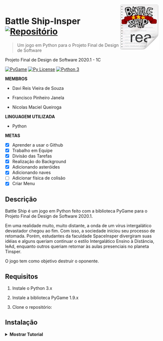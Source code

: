 <img src="resources/img/icon.png" align="right" />

# Battle Ship-Insper [![Repositório](https://cdn.rawgit.com/sindresorhus/awesome/d7305f38d29fed78fa85652e3a63e154dd8e8829/media/badge.svg)](https://github.com/DaviReisVieira/Space-Battle-Insper)
> Um jogo em Python para o Projeto Final de Design de Software

Projeto Final de Design de Software 2020.1 - 1C

[![PyGame](https://img.shields.io/pypi/v/pygame.svg?v=1)](https://pypi.python.org/pypi/pygame)
[![Py License](https://img.shields.io/pypi/l/pygame.svg?v=1)](https://pypi.python.org/pypi/pygame)
[![Python 3](https://img.shields.io/badge/python-3-blue.svg?v=1)](https://www.python.org/)

**MEMBROS**
- Davi Reis Vieira de Souza

- Francisco Pinheiro Janela

- Nicolas Maciel Queiroga

**LINGUAGEM UTILIZADA**
- Python

**METAS**
- [x] Aprender a usar o Github
- [x] Trabalho em Equipe
- [x] Divisão das Tarefas
- [x] Realização do Background
- [x] Adicionando asteróides
- [x] Adicionando naves
- [ ] Adicionar física de colisão
- [x] Criar Menu 

## Descrição

Battle Ship é um jogo em Python feito com a biblioteca PyGame para o Projeto Final de Design de Software 2020.1.

Em uma realidade muito, muito distante, a onda de um vírus intergalático devastador chegou ao fim. Com isso, a sociedade iniciou seu processo de retomada. Porém, estudantes da faculdade SpaceInsper divergiram suas idéias e alguns queriam continuar o estilo Intergalático Ensino à Distância, IeAd, enquanto outros queriam retornar às aulas presenciais no planeta Tinsper.


O jogo tem como objetivo destruir o oponente.

## Requisitos

1. Instale o Python 3.x

2. Instale a biblioteca PyGame 1.9.x

3. Clone o repositório:

## Instalação

<details><summary><b>Mostrar Tutorial</b></summary>

1. Clone o repositório:

    ```
    git clone https://github.com/DaviReisVieira/Space-Battle-Insper
    ```

2. Execute o comando python BattleShip.py

</details>